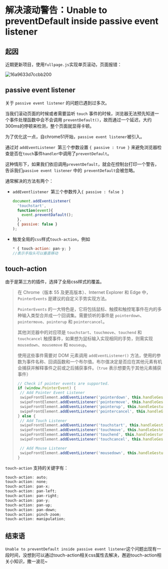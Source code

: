 # 解决滚动警告：Unable to preventDefault inside passive event listener

## 起因

近期更新项目，使用`fullpage.js`实现单页滚动，页面报错：

![16a9633d7ccbb200](/Users/amaris_elm/demo/notice/media/16a9633d7ccbb200.jpg)

## passive event listener

关于 `passive event listener` 的问题已遇到过多次。

当我们滚动页面的时候或者需要监听 `touch` 事件的时候，浏览器无法预先知道一个事件处理函数中会不会调用 `preventDefault()`，故而通过一个延迟，大约300ms的停顿来检测，整个页面就显得卡顿。

为了优化这一点，自chrome51开始，`passive event listener`被引入。

通过对 `addEventListener `第三个参数设置 `{ passive : true }` 来避免浏览器检查是否在`touch`事件`handler`中调用了`preventDefault`。

这种情形下，如果我们依旧调用`preventDefault`，就会在控制台打印一个警告，告诉我们`passive event listener` 中的` preventDefault`会被忽略。

通常解决的方法有两个：

+ `addEventlistener `第三个参数传入`{ passive : false }`

  ```js
  document.addEventListener(
    'touchstart',
    function(event){
      event.preventDafault();
    },
    { passive: false }
  );
  ```

  

+ 触发全局的`css`样式`touch-action`，例如

  ```js
  * { touch-action: pan-y; } 
  //表示手指头可以垂直移动
  ```



## touch-action

由于是第三方的插件，选择了全局css样式的覆盖。

>在 Chrome（版本 55 及更高版本）、Internet Explorer 和 Edge 中，`PointerEvents` 是建议的自定义手势实现方法。
>
>`PointerEvents` 的一大特色是，它将包括鼠标、触摸和触控笔事件在内的多种输入类型合并成一个回调集。需要侦听的事件是 `pointerdown`、`pointermove`、`pointerup` 和 `pointercancel`。
>
>其他浏览器中的对应项是 `touchstart`、`touchmove`、`touchend` 和 `touchcancel` 触摸事件，如果想为鼠标输入实现相同的手势，则需实现 `mousedown`、`mousemove` 和 `mouseup`。
>
>使用这些事件需要对 DOM 元素调用 `addEventListener()` 方法，使用的参数为事件名称、回调函数和一个布尔值。布尔值决定是否应在其他元素有机会捕获并解释事件之前或之后捕获事件。（`true` 表示想要先于其他元素捕获事件）
>
>```js
>// Check if pointer events are supported.
>if (window.PointerEvent) {
>  // Add Pointer Event Listener
>  swipeFrontElement.addEventListener('pointerdown', this.handleGestureStart, true);
>  swipeFrontElement.addEventListener('pointermove', this.handleGestureMove, true);
>  swipeFrontElement.addEventListener('pointerup', this.handleGestureEnd, true);
>  swipeFrontElement.addEventListener('pointercancel', this.handleGestureEnd, true);
>} else {
>  // Add Touch Listener
>  swipeFrontElement.addEventListener('touchstart', this.handleGestureStart, true);
>  swipeFrontElement.addEventListener('touchmove', this.handleGestureMove, true);
>  swipeFrontElement.addEventListener('touchend', this.handleGestureEnd, true);
>  swipeFrontElement.addEventListener('touchcancel', this.handleGestureEnd, true);
>
>  // Add Mouse Listener
>  swipeFrontElement.addEventListener('mousedown', this.handleGestureStart, true);
>}
>```



`touch-action` 支持的关键字有：

```js
touch-action: auto;
touch-action: none;
touch-action: pan-x;
touch-action: pan-left;
touch-action: pan-right;
touch-action: pan-y;
touch-action: pan-up;
touch-action: pan-down;
touch-action: pinch-zoom;
touch-action: manipulation;
```

## 结束语

`Unable to preventDefault inside passive event listener`这个问题出现有一段时间，没想到可以通过touch-action相关css属性去解决，邂逅touch-action相关小知识，撒一波花~



